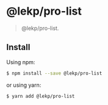 # @lekp/pro-list

> @lekp/pro-list.


## Install

Using npm:

```bash
$ npm install --save @lekp/pro-list
```

or using yarn:

```bash
$ yarn add @lekp/pro-list
```
